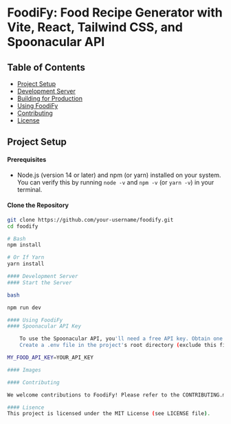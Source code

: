 # FoodiFy: Food Recipe Generator with Vite, React, Tailwind CSS, and Spoonacular API

## Table of Contents

- [Project Setup](#project-setup)
- [Development Server](#development-server)
- [Building for Production](#building-for-production)
- [Using FoodiFy](#using-foodify)
- [Contributing](#contributing)
- [License](#license)

## Project Setup

#### Prerequisites

- Node.js (version 14 or later) and npm (or yarn) installed on your system. You can verify this by running `node -v` and `npm -v` (or `yarn -v`) in your terminal.

#### Clone the Repository

```bash
git clone https://github.com/your-username/foodify.git
cd foodify

# Bash
npm install

# Or If Yarn
yarn install

#### Development Server
#### Start the Server

bash

npm run dev

#### Using FoodiFy
#### Spoonacular API Key

    To use the Spoonacular API, you'll need a free API key. Obtain one from https://spoonacular.com/food-api/pricing.
    Create a .env file in the project's root directory (exclude this file from version control) and add the following line, replacing YOUR_API_KEY with your actual key:

MY_FOOD_API_KEY=YOUR_API_KEY

#### Images

#### Contributing

We welcome contributions to FoodiFy! Please refer to the CONTRIBUTING.md file for guidelines on creating pull requests, code style, and testing practices.

#### Lisence
This project is licensed under the MIT License (see LICENSE file).